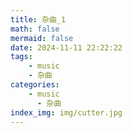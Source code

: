 ```yaml
---
title: 杂曲_1
math: false
mermaid: false
date: 2024-11-11 22:22:22
tags:
    - music
    - 杂曲
categories: 
    - music
      - 杂曲
index_img: img/cutter.jpg
---
```



